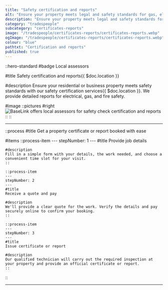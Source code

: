 ```yaml
---
title: "Safety certification and reports"
alt: "Ensure your property meets legal and safety standards for gas, electricity and fire"
description: "Ensure your property meets legal and safety standards for gas, electricity and fire"
category: "tradespeople"
subcategory: "certificates-reports"
image: "/tradespeople/certificates-reports/certificates-reports.webp"
ogImage: "/tradespeople/certificates-reports/certificates-reports.webp"
colour: "blue"
pathtxt: "Certification and reports"
published: true
---
```


::hero-standard
#badge
Local assessors

#title
Safety certification and reports{{ $doc.location }}

#description
Ensure your residential or business property meets safety standards with our safety certification services{{ $doc.location }}. We provide detailed reports for electrical, gas, and fire safety.

#image
    ::pictures
    #right
    ![BaseLink offers local assessors for safety check certification and reports](/tradespeople/certificates-reports/certificates-reports.webp)
    ::
::

---

::process
#title
Get a property certificate or report booked with ease

#items
    ::process-item
    ---
    stepNumber: 1
    ---
    #title
    Provide job details

    #description
    Fill in a simple form with your details, the work needed, and choose a convenient time slot for your visit.
    ::
    
    ::process-item
    ---
    stepNumber: 2
    ---
    #title
    Receive a quote and pay

    #description
    We'll provide a clear quote for the work. Verify the details and pay securely online to confirm your booking.
    ::

    ::process-item
    ---
    stepNumber: 3
    ---
    #title
    Issue certificate or report

    #description
    Our qualified technician will carry out the required inspection at your property and provide an official certificate or report.
    ::
::

---